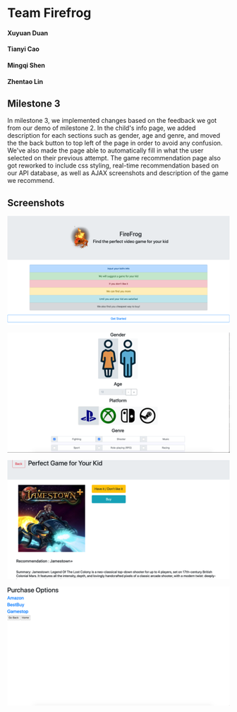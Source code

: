 # Team Firefrog
#### Xuyuan Duan
#### Tianyi Cao
#### Mingqi Shen
#### Zhentao Lin  

## Milestone 3
In milestone 3, we implemented changes based on the feedback we got from our demo of milestone 2. In the child's info page, we added description for each sections such as gender, age and genre, and moved the the back button to top left of the page in order to avoid any confusion. We've also made the page able to automatically fill in what the user selected on their previous attempt. The game recommendation page also got reworked to include css styling, real-time recommendation based on our API database, as well as AJAX screenshots and description of the game we recommend.
## Screenshots

![alt text](https://github.com/mis046/COGS121_SP19_MS-ZL-TC-XD/blob/master/static_files/screenshots/Screen%20Shot%202019-05-12%20at%207.39.24%20PM.png)

![alt text](https://github.com/mis046/COGS121_SP19_MS-ZL-TC-XD/blob/master/static_files/screenshots/Screen%20Shot%202019-05-12%20at%207.40.24%20PM.png)

![alt text](https://github.com/mis046/COGS121_SP19_MS-ZL-TC-XD/blob/master/static_files/screenshots/Screen%20Shot%202019-05-12%20at%207.40.40%20PM.png)

![alt text](https://github.com/mis046/COGS121_SP19_MS-ZL-TC-XD/blob/master/static_files/screenshots/Screen%20Shot%202019-05-12%20at%207.41.02%20PM.png)
